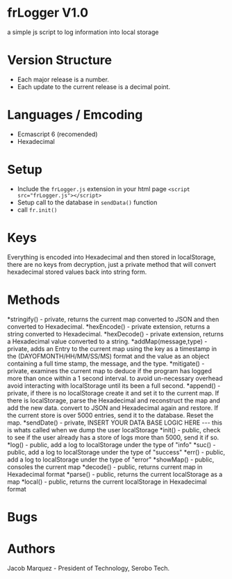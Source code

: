 # frLogger V1.0
a simple js script to log information into local storage

# Version Structure
* Each major release is a number.
* Each update to the current release is a decimal point.

# Languages / Emcoding
* Ecmascript 6 (recomended)
* Hexadecimal

# Setup
* Include the `frLogger.js` extension in your html page `<script src="frLogger.js"></script>`
* Setup call to the database in `sendData()` function
* call `fr.init()`

# Keys
Everything is encoded into Hexadecimal and then stored in localStorage, there are no keys from decryption, just a private method that will 
convert hexadecimal stored values back into string form.

# Methods
*stringify() - private, returns the current map converted to JSON and then converted to Hexadecimal.
*hexEncode() - private extension, returns a string converted to Hexadecimal.
*hexDecode() - private extension, returns a Hexadecimal value converted to a string.
*addMap(message,type) - private, adds an Entry to the current map using the key as a timestamp in the (DAYOFMONTH/HH/MM/SS/MS) format and the value as an object containing a full time stamp, the message, and the type.
*mitigate() - private, examines the current map to deduce if the program has logged more than once within a 1 second interval. to avoid un-necessary overhead avoid interacting with localStorage until its been a full second. 
*append() - private, if there is no localStorage create it and set it to the current map. If there is localStorage, parse the Hexadecimal and reconstruct the map
  and add the new data. convert to JSON and Hexadecimal again and restore. If the current store is over 5000 entries, send it to the database. Reset the map.
*sendDate() - private, INSERT YOUR DATA BASE LOGIC HERE --- this is whats called when we dump the user localStorage
*init() - public, check to see if the user already has a store of logs more than 5000, send it if so. 
*log() - public, add a log to localStorage under the type of "info"
*suc() - public, add a log to localStorage under the type of "success"
*err() - public, add a log to localStorage under the type of "error"
*showMap() - public, consoles the current map
*decode() - public, returns current map in Hexadecimal format
*parse() - public, returns the current localStorage as a map
*local() - public, returns the current localStorage in Hexadecimal format

# Bugs

# Authors
Jacob Marquez - President of Technology, Serobo Tech.
